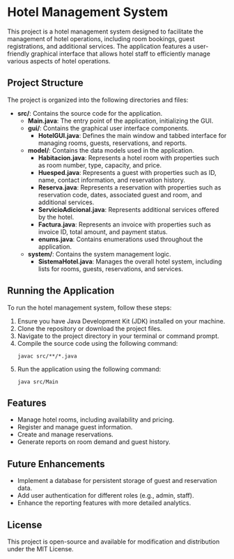 # Hotel Management System

This project is a hotel management system designed to facilitate the management of hotel operations, including room bookings, guest registrations, and additional services. The application features a user-friendly graphical interface that allows hotel staff to efficiently manage various aspects of hotel operations.

## Project Structure

The project is organized into the following directories and files:

- **src/**: Contains the source code for the application.
  - **Main.java**: The entry point of the application, initializing the GUI.
  - **gui/**: Contains the graphical user interface components.
    - **HotelGUI.java**: Defines the main window and tabbed interface for managing rooms, guests, reservations, and reports.
  - **model/**: Contains the data models used in the application.
    - **Habitacion.java**: Represents a hotel room with properties such as room number, type, capacity, and price.
    - **Huesped.java**: Represents a guest with properties such as ID, name, contact information, and reservation history.
    - **Reserva.java**: Represents a reservation with properties such as reservation code, dates, associated guest and room, and additional services.
    - **ServicioAdicional.java**: Represents additional services offered by the hotel.
    - **Factura.java**: Represents an invoice with properties such as invoice ID, total amount, and payment status.
    - **enums.java**: Contains enumerations used throughout the application.
  - **system/**: Contains the system management logic.
    - **SistemaHotel.java**: Manages the overall hotel system, including lists for rooms, guests, reservations, and services.

## Running the Application

To run the hotel management system, follow these steps:

1. Ensure you have Java Development Kit (JDK) installed on your machine.
2. Clone the repository or download the project files.
3. Navigate to the project directory in your terminal or command prompt.
4. Compile the source code using the following command:
   ```
   javac src/**/*.java
   ```
5. Run the application using the following command:
   ```
   java src/Main
   ```

## Features

- Manage hotel rooms, including availability and pricing.
- Register and manage guest information.
- Create and manage reservations.
- Generate reports on room demand and guest history.

## Future Enhancements

- Implement a database for persistent storage of guest and reservation data.
- Add user authentication for different roles (e.g., admin, staff).
- Enhance the reporting features with more detailed analytics.

## License

This project is open-source and available for modification and distribution under the MIT License.